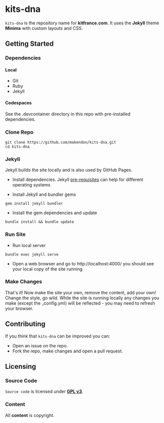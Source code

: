 # kits-dna

`kits-dna` is the repository name for **kitfrance.com**. It uses the **Jekyll** theme **Minima** with custom layouts and CSS.

## Getting Started

### Dependencies

#### Local

- Git
- Ruby
- Jekyll

#### Codespaces

See the .devcontainer directory in this repo with pre-installed dependencies.

### Clone Repo

```
git clone https://github.com/makendon/kits-dna.git
cd kits-dna
```

### Jekyll

Jekyll builds the site locally and is also used by GitHub Pages.

- Install dependencies. Jekyll [pre-requisites](https://jekyllrb.com/docs/installation/) can help for different operating systems

- Install Jekyll and bundler gems

```
gem install jekyll bundler
```

- Install the gem dependencies and update

```
bundle install && bundle update
```

### Run Site

- Run local server

```
bundle exec jekyll serve
```

- Open a web browser and go to http://localhost:4000/ you should see your local copy of the site running

### Make Changes

That's it! Now make the site your own, remove the content, add your own! Change the style, go wild. While the site is running locally any changes you make (except the _config.yml) will be reflected - you may need to refresh your browser.

## Contributing

If you think that `kits-dna` can be improved you can:
- Open an issue on the repo.
- Fork the repo, make changes and open a pull request.

## Licensing

### Source Code

`Source code` is licensed under [**GPL v3**](https://www.gnu.org/licenses/gpl-3.0.html).

### Content

All **content** is copyright.
